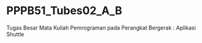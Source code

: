 # PPPB51_Tubes02_A_B

Tugas Besar Mata Kuliah Pemrograman pada Perangkat Bergerak :
Aplikasi Shuttle
